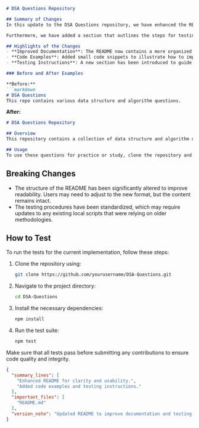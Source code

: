 ```markdown
# DSA Questions Repository

## Summary of Changes
In this update to the DSA Questions repository, we have enhanced the README file to provide clearer guidance and improved documentation for users and contributors. The modifications include a refined structure, additional examples, and clearer explanations of the existing content. This makes it easier for newcomers to understand the purpose of the repository and how to effectively utilize it.

Furthermore, we have added a section that outlines the steps for testing the code, which is crucial for contributors who want to ensure their changes are functioning as expected. By improving the README, we aim to foster a more welcoming environment for contributors and users alike, thereby enhancing community engagement.

## Highlights of the Changes
- **Improved Documentation**: The README now contains a more organized structure with dedicated sections for an overview, usage, and contribution guidelines.
- **Code Examples**: Added small code snippets to illustrate how to implement various data structures and algorithms.
- **Testing Instructions**: A new section has been introduced to guide users on how to run tests effectively.

### Before and After Examples

**Before:**
```markdown
# DSA Questions
This repo contains various data structure and algorithm questions.
```

**After:**
```markdown
# DSA Questions Repository

## Overview
This repository contains a collection of data structure and algorithm questions, complete with solutions and explanations.

## Usage
To use these questions for practice or study, clone the repository and navigate to the relevant directory.
```

## Breaking Changes
- The structure of the README has been significantly altered to improve readability. Users may need to adjust to the new format, but the content remains intact.
- The testing procedures have been standardized, which may require updates to any existing local scripts that were relying on older methodologies.

## How to Test
To run the tests for the current implementation, follow these steps:
1. Clone the repository using:
   ```bash
   git clone https://github.com/yourusername/DSA-Questions.git
   ```
2. Navigate to the project directory:
   ```bash
   cd DSA-Questions
   ```
3. Install the necessary dependencies:
   ```bash
   npm install
   ```
4. Run the test suite:
   ```bash
   npm test
   ```

Make sure that all tests pass before submitting any contributions to ensure code quality and integrity.

```json
{
  "summary_lines": [
    "Enhanced README for clarity and usability.",
    "Added code examples and testing instructions."
  ],
  "important_files": [
    "README.md"
  ],
  "version_note": "Updated README to improve documentation and testing procedures."
}
```
```
